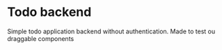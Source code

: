 # Todo backend

Simple todo application backend without authentication. Made to test ou draggable components 
